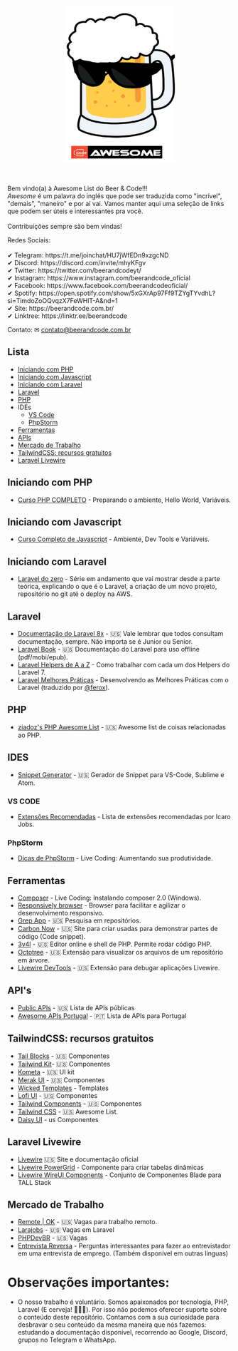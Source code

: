 <div align="center">
	<img  width="250" height="350" src="./awesome.png" alt="Awesome Beer & Code">
</div>
<br/><br/>
<p>Bem vindo(a) à Awesome List do Beer & Code!!!<br/>
<i>Awesome</i> é um palavra do inglês que pode ser traduzida como "incrível", "demais", "maneiro" e por aí vai.  Vamos manter aqui uma seleção de links que podem ser úteis e interessantes pra você.<br/><br/>Contribuições sempre são bem vindas!</p>

<p>
Redes Sociais:
<br/><br/>
✔ Telegram: https://t.me/joinchat/HU7jWfEDn9xzgcND
<br/>
✔ Discord: https://discord.com/invite/mhyKFgv
<br/>
✔ Twitter: https://twitter.com/beerandcodeyt/
​<br/>
✔ Instagram: https://www.instagram.com/beerandcode_oficial
<br/>
✔ Facebook: https://www.facebook.com/beerandcodeoficial/
<br/>
✔ Spotify: https://open.spotify.com/show/5xGXrAp97Ff9TZYgTYvdhL?si=TimdoZoOQvqzX7FeWHlT-A&nd=1
​<br/>
✔ Site: https://beerandcode.com.br/ 
<br/>
✔ Linktree: https://linktr.ee/beerandcode​
<br/>
</p>

Contato:
✉ contato@beerandcode.com.br
## Lista

- [Iniciando com PHP](#iniciando-com-php)
- [Iniciando com Javascript](#iniciando-com-javascript)
- [Iniciando com Laravel](#iniciando-com-laravel)
- [Laravel](#laravel)
- [PHP](#php)
- IDEs
  + [VS Code](#vs-code)
  + [PhpStorm](#phpstorm)
- [Ferramentas](#ferramentas)
- [APIs](#apis)
- [Mercado de Trabalho](#mercado-de-trabalho)
- [TailwindCSS: recursos gratuitos](#tailwindcss-recursos-gratuitos)
- [Laravel Livewire](#laravel-livewire)

## Iniciando com PHP

- [Curso PHP COMPLETO](https://www.youtube.com/watch?v=YLVFtKIBCyM&list=PL7ScB28KYHhGq58mpLgIVM8Ias4nap4-o) -  Preparando o ambiente, Hello World, Variáveis.

## Iniciando com Javascript

- [Curso Completo de Javascript](https://www.youtube.com/watch?v=YLVFtKIBCyM&list=PL7ScB28KYHhGq58mpLgIVM8Ias4nap4-o) - Ambiente, Dev Tools e Variáveis.

## Iniciando com Laravel

- [Laravel do zero](https://www.youtube.com/playlist?list=PL7ScB28KYHhHEC8DGfhDt7WdHe7s6A56J) - Série em andamento que vai mostrar desde a parte teórica, explicando o que é o Laravel, a criação de um novo projeto, repositório no git até o deploy na AWS.

## Laravel

  - [Documentação do Laravel 8x](https://laravel.com/docs/9.x/installation) - 🇺🇸 Vale lembrar que todos consultam documentação, sempre. Não importa se é Junior ou Senior.
  - [Laravel Book](https://github.com/driade/laravel-book) - 🇺🇸 Documentação do Laravel para uso offline (pdf/mobi/epub).
  - [Laravel Helpers de A a Z](https://www.youtube.com/watch?v=5KfpuDNTlaA&list=PL7ScB28KYHhGE9lxkjW0LWPkgoX1yvPC9) - Como trabalhar com cada um dos Helpers do Laravel 7.
  - [Laravel Melhores Práticas](https://github.com/ferox/laravel-melhores-praticas) - Desenvolvendo as Melhores Práticas com o Laravel (traduzido por [@ferox](https://github.com/ferox/)).

## PHP

- [ziadoz's PHP Awesome List](https://github.com/ziadoz/awesome-php) - 🇺🇸 Awesome list de coisas relacionadas ao PHP.

## IDES
- [Snippet Generator](https://snippet-generator.app) - 🇺🇸 Gerador de Snippet para VS-Code, Sublime e Atom.


### VS CODE

- [Extensões Recomendadas](https://github.com/icarojobs/vscode-useful-extensions) - Lista de extensões recomendadas por Icaro Jobs.

### PhpStorm

- [Dicas de PhpStorm](https://youtu.be/ZBrAL_aBvTM?t=766) -  Live Coding: Aumentando sua produtividade.

## Ferramentas

- [Composer](https://www.youtube.com/watch?v=ZBrAL_aBvTM) - Live Coding: Instalando composer 2.0 (Windows).
- [Responsively browser](https://responsively.app) - Browser para facilitar e agilizar o desenvolvimento responsivo.
- [Grep App](https://grep.app/) - 🇺🇸 Pesquisa em repositórios.
- [Carbon Now](https://carbon.now.sh) - 🇺🇸 Site para criar usadas para demonstrar partes de código (Code snippet).
- [3v4l](https://3v4l.org) - 🇺🇸 Editor online e shell de PHP. Permite rodar código PHP.
- [Octotree](https://www.octotree.io/) - 🇺🇸 Extensão para visualizar os arquivos de um repositório em árvore.
- [Livewire DevTools](https://chrome.google.com/webstore/detail/livewire-devtools/ahcmcdmhdcgbpklkdhpejphjekpmhkll) - 🇺🇸 Extensão para debugar aplicações Livewire.

## API's

- [Public APIs](https://github.com/public-apis/public-apis) - 🇺🇸 Lista de APIs públicas
- [Awesome APIs Portugal](https://github.com/rgllm/awesome-portugal-data) - 🇵🇹 Lista de APIs para Portugal

## TailwindCSS: recursos gratuitos

- [Tail Blocks](https://tailblocks.cc/) - 🇺🇸 Componentes 
- [Tailwind Kit](https://www.tailwind-kit.com/)- 🇺🇸 Componentes 
- [Kometa](https://kitwind.io/products/kometa/) - 🇺🇸 UI kit 
- [Merak UI](https://merakiui.com/) - 🇺🇸 Componentes
- [Wicked Templates](https://blocks.wickedtemplates.com/) - Templates
- [Lofi UI](https://lofiui.co/) - 🇺🇸 Componentes
- [Tailwind Components](tailwindcomponents.com) - 🇺🇸 Componentes
- [Tailwind CSS](https://github.com/aniftyco/awesome-tailwindcss/) - 🇺🇸 Awesome List.
- [Daisy UI](https://daisyui.com/) - us Componentes

## Laravel Livewire

- [Livewire](https://laravel-livewire.com/) 🇺🇸 Site e documentação oficial
- [Livewire PowerGrid](https://github.com/Power-Components/livewire-powergrid) - Componente para criar tabelas dinâmicas
- [Livewire WireUI Components](https://github.com/PH7-Jack/wireui) - Conjunto de Componentes Blade para TALL Stack

## Mercado de Trabalho

- [Remote | OK](https://remoteok.io) - 🇺🇸 Vagas para trabalho remoto.
- [Larajobs](https://larajobs.com) - 🇺🇸 Vagas em Laravel
- [PHPDevBR](https://github.com/phpdevbr/vagas/issues) - 🇺🇸 Vagas
- [Entrevista Reversa](https://github.com/viraptor/reverse-interview/blob/master/translations/pt-BR.md) - Perguntas interessantes para fazer ao entrevistador em uma entrevista de emprego. (Também disponível em outras línguas)

# Observações importantes:

* O nosso trabalho é voluntário.  Somos apaixonados por tecnologia, PHP, Laravel (E cerveja! 🍻🍻🍻). Por isso não podemos oferecer suporte sobre o conteúdo deste repositório. Contamos com a sua curiosidade para desbravar o seu conteúdo da mesma maneira que nós fazemos: estudando a documentação disponível, recorrendo ao Google, Discord, grupos no Telegram e WhatsApp.
